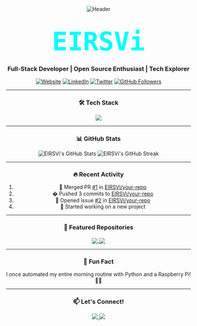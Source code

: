 <div align="center">

![Header](https://github.com/EIRSVi/EIRSVi/blob/main/assets/github-header.png) <!-- Add a custom header image if you want -->

# <span style="font-size: 2.5em; font-family: 'JetBrains Mono', monospace; font-weight: bold; color: #00ffff;">EIRSVi</span>

### **Full-Stack Developer | Open Source Enthusiast | Tech Explorer**

[![Website](https://img.shields.io/badge/Portfolio-%2300ffff?style=for-the-badge&logo=google-chrome&logoColor=white)](https://eirsvi.github.io/)
[![LinkedIn](https://img.shields.io/badge/LinkedIn-%230077B5?style=for-the-badge&logo=linkedin&logoColor=white)](https://linkedin.com/in/yourusername)
[![Twitter](https://img.shields.io/badge/Twitter-%231DA1F2?style=for-the-badge&logo=twitter&logoColor=white)](https://twitter.com/yourusername)
[![GitHub Followers](https://img.shields.io/github/followers/EIRSVi?label=Follow%20Me&style=for-the-badge&color=00ffff)](https://github.com/EIRSVi)

---

### **🛠️ Tech Stack**

<p align="center">
  <img src="https://skillicons.dev/icons?i=java,py,js,ts,react,nextjs,nodejs,laravel,linux,aws,docker,git,vscode,idea" />
</p>

---

### **📊 GitHub Stats**

<p align="center">
  <img src="https://github-readme-stats.vercel.app/api?username=EIRSVi&show_icons=true&theme=radical&hide_border=true&count_private=true" alt="EIRSVi's GitHub Stats" />
  <img src="https://github-readme-streak-stats.herokuapp.com/?user=EIRSVi&theme=radical&hide_border=true" alt="EIRSVi's GitHub Streak" />
</p>

---

### **🔥 Recent Activity**

<!--START_SECTION:activity-->
1. 🎉 Merged PR [#1](https://github.com/EIRSVi/your-repo/pull/1) in [EIRSVi/your-repo](https://github.com/EIRSVi/your-repo)
2. � Pushed 3 commits to [EIRSVi/your-repo](https://github.com/EIRSVi/your-repo)
3. 🎉 Opened issue [#2](https://github.com/EIRSVi/your-repo/issues/2) in [EIRSVi/your-repo](https://github.com/EIRSVi/your-repo)
4. 🚀 Started working on a new project
<!--END_SECTION:activity-->

---

### **📂 Featured Repositories**

<p align="center">
  <a href="https://github.com/EIRSVi/your-repo">
    <img align="center" src="https://github-readme-stats.vercel.app/api/pin/?username=EIRSVi&repo=your-repo&theme=radical&hide_border=true" />
  </a>
  <a href="https://github.com/EIRSVi/another-repo">
    <img align="center" src="https://github-readme-stats.vercel.app/api/pin/?username=EIRSVi&repo=another-repo&theme=radical&hide_border=true" />
  </a>
</p>

---

### **💬 Fun Fact**

I once automated my entire morning routine with Python and a Raspberry Pi! 🐍🤖

---

### **📫 Let's Connect!**

<p align="center">
  <a href="https://github.com/EIRSVi">
    <img src="https://img.shields.io/badge/GitHub-%23181717?style=for-the-badge&logo=github&logoColor=white" />
  </a>
  <a href="mailto:your.email@example.com">
    <img src="https://img.shields.io/badge/Email-%2300ffff?style=for-the-badge&logo=gmail&logoColor=white" />
  </a>
</p>

</div>
